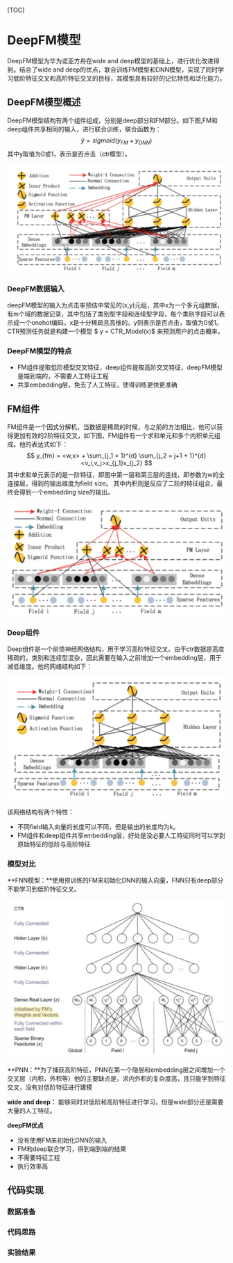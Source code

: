 [TOC]

# DeepFM模型

DeepFM模型为华为诺亚方舟在wide and deep模型的基础上，进行优化改进得到。结合了wide and deep的优点，联合训练FM模型和DNN模型，实现了同时学习低阶特征交叉和高阶特征交叉的目标，其模型具有较好的记忆特性和泛化能力。

## DeepFM模型概述

DeepFM模型结构有两个组件组成，分别是deep部分和FM部分。如下图,FM和deep组件共享相同的输入，进行联合训练，联合函数为：
$$
\hat{y} = sigmoid(y_{FM} + y_{DNN})
$$
其中y取值为0或1，表示是否点击（ctr模型）。

<img src = "../images/deepfm_1.png" >

### DeepFM数据输入

deepFM模型的输入为点击率预估中常见的(x,y)元组，其中x为一个多元组数据，有m个域的数据记录，其中包括了类别型字段和连续型字段，每个类别字段可以表示成一个onehot编码，x是十分稀疏且高维的。y则表示是否点击，取值为0或1。CTR预测任务就是构建一个模型 $ y = CTR\_Model(x)$ 来预测用户的点击概率。

### DeepFM模型的特点

- FM组件提取低阶模型交叉特征，deep组件提取高阶交叉特征，deepFM模型是端到端的，不需要人工特征工程
- 共享embedding层，免去了人工特征，使得训练更快更准确

## FM组件

FM组件是一个因式分解机，当数据是稀疏的时候，与之前的方法相比，他可以获得更加有效的2阶特征交叉，如下图，FM组件有一个求和单元和多个内积单元组成。他的表达式如下：
$$
y_{fm} = <w,x> + \sum_{j_1 = 1}^{d} \sum_{j_2 = j+1 + 1}^{d} <v_i,v_j>x_{j_1}x_{j_2}
$$
其中求和单元表示的是一阶特征，即图中第一层和第三层的连线，即参数为w的全连接层，得到的输出维度为field size。 其中内积则是反应了二阶的特征组合，最终会得到一个embedding size的输出。



<img src = '../images/deepfm_2.png'>



### Deep组件

Deep组件是一个前馈神经网络结构，用于学习高阶特征交叉。由于ctr数据是高度稀疏的，类别和连续型混杂，因此需要在输入之前增加一个embedding层，用于减低维度。他的网络结构如下：

<img src='../images/deepfm_3.png'>

该网络结构有两个特性：

- 不同field输入向量的长度可以不同，但是输出的长度均为k。
- FM组件和deep组件共享embedding层，好处是没必要人工特征同时可以学到原始特征的低阶与高阶特征

### 模型对比

**FNN模型：**使用预训练的FM来初始化DNN的输入向量，FNN只有deep部分不能学习到低阶特征交叉。

<img src = '../images/fnn_1.png'>

**PNN：**为了捕获高阶特征，PNN在第一个隐层和embedding层之间增加一个交叉层（内积，外积等）他的主要缺点是，求内外积的复杂度高，且只能学到特征交叉，没有对低阶特征进行建模

**wide and deep：** 能够同时对低阶和高阶特征进行学习，但是wide部分还是需要大量的人工特征。

**deepFM优点**

- 没有使用FM来初始化DNN的输入
- FM和deep联合学习，得到端到端的结果
- 不需要特征工程
- 执行效率高



## 代码实现

### 数据准备



### 代码思路



### 实验结果

